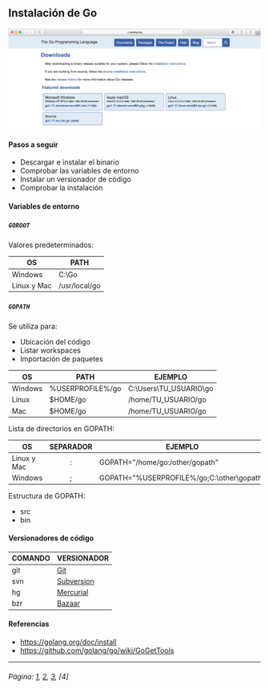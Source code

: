 ## Instalación de Go

![alt text](../resources/imgs/go_dl.png "The_Gopher")

#### Pasos a seguir

- Descargar e instalar el binario
- Comprobar las variables de entorno
- Instalar un versionador de código
- Comprobar la instalación

#### Variables de entorno

##### `GOROOT`
Valores predeterminados:

| OS | PATH |
| ------ | ------ |
| Windows | C:\Go |
| Linux y Mac | /usr/local/go |

##### `GOPATH`

Se utiliza para:
- Ubicación del código
- Listar workspaces
- Importación de paquetes

| OS | PATH | EJEMPLO |
| ------ | ------ | ------ |
| Windows | %USERPROFILE%/go | C:\Users\TU_USUARIO\go |
| Linux | $HOME/go | /home/TU_USUARIO/go |
| Mac | $HOME/go | /home/TU_USUARIO/go |

 Lista de directorios en GOPATH:

| OS | SEPARADOR | EJEMPLO |
| ------ | :------: | ------ |
| Linux y Mac | : | GOPATH="/home/go:/other/gopath" |
| Windows | ; | GOPATH="%USERPROFILE%/go;C:\other\gopath" |
 
Estructura de GOPATH:

- src
- bin

#### Versionadores de código

| COMANDO | VERSIONADOR |
| ------ | ------ |
| git | [Git](http://git-scm.com/downloads) |
| svn | [Subversion](http://subversion.apache.org/packages.html) |
| hg | [Mercurial](https://www.mercurial-scm.org/downloads) |
| bzr | [Bazaar](http://wiki.bazaar.canonical.com/Download) |

#### Referencias

* https://golang.org/doc/install
* https://github.com/golang/go/wiki/GoGetTools
___

###### Página: [1](./lectura-1.md), [2](./lectura-2.md), [3](./lectura-3.md), [4]
